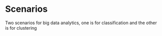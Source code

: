 # Scenarios
Two scenarios for big data analytics, one is for classification and the other is for clustering

